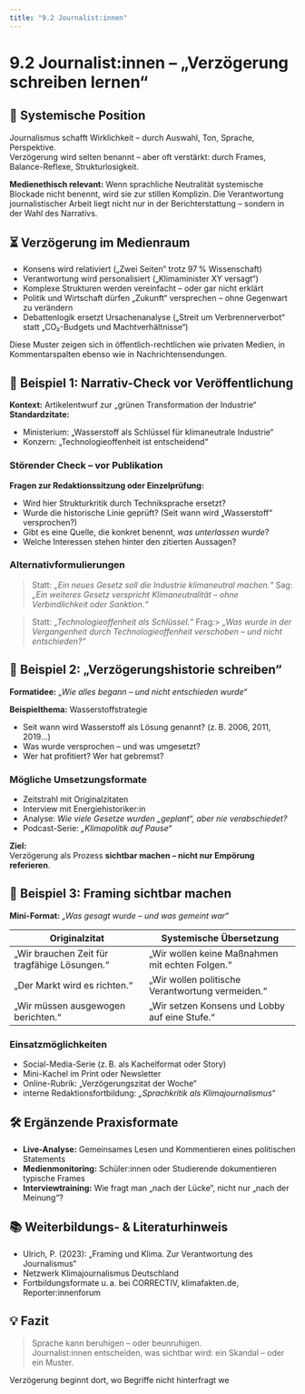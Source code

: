 ```yaml
---
title: "9.2 Journalist:innen"
---
```


# 9.2 Journalist:innen – „Verzögerung schreiben lernen“

## 📰 Systemische Position

Journalismus schafft Wirklichkeit – durch Auswahl, Ton, Sprache, Perspektive.\
Verzögerung wird selten benannt – aber oft verstärkt: durch Frames, Balance-Reflexe, Strukturlosigkeit.

**Medienethisch relevant:** Wenn sprachliche Neutralität systemische Blockade nicht benennt, wird sie zur stillen Komplizin. Die Verantwortung journalistischer Arbeit liegt nicht nur in der Berichterstattung – sondern in der Wahl des Narrativs.

## ⏳ Verzögerung im Medienraum

- Konsens wird relativiert („Zwei Seiten“ trotz 97 % Wissenschaft)
- Verantwortung wird personalisiert („Klimaminister XY versagt“)
- Komplexe Strukturen werden vereinfacht – oder gar nicht erklärt
- Politik und Wirtschaft dürfen „Zukunft“ versprechen – ohne Gegenwart zu verändern
- Debattenlogik ersetzt Ursachenanalyse („Streit um Verbrennerverbot“ statt „CO₂-Budgets und Machtverhältnisse“)

Diese Muster zeigen sich in öffentlich-rechtlichen wie privaten Medien, in Kommentarspalten ebenso wie in Nachrichtensendungen.

## 🔧 Beispiel 1: Narrativ-Check vor Veröffentlichung

**Kontext:** Artikelentwurf zur „grünen Transformation der Industrie“\
**Standardzitate:**

- Ministerium: „Wasserstoff als Schlüssel für klimaneutrale Industrie“
- Konzern: „Technologieoffenheit ist entscheidend“

### Störender Check – vor Publikation

**Fragen zur Redaktionssitzung oder Einzelprüfung:**

- Wird hier Strukturkritik durch Techniksprache ersetzt?
- Wurde die historische Linie geprüft? (Seit wann wird „Wasserstoff“ versprochen?)
- Gibt es eine Quelle, die konkret benennt, _was unterlassen wurde_?
- Welche Interessen stehen hinter den zitierten Aussagen?

### Alternativformulierungen

> Statt: _„Ein neues Gesetz soll die Industrie klimaneutral machen.“_
> Sag: _„Ein weiteres Gesetz verspricht Klimaneutralität – ohne Verbindlichkeit oder Sanktion.“_

> Statt: _„Technologieoffenheit als Schlüssel.“_
> Frag:> _„Was wurde in der Vergangenheit durch Technologieoffenheit verschoben – und nicht entschieden?“_

## 🔧 Beispiel 2: „Verzögerungshistorie schreiben“

**Formatidee:** _„Wie alles begann – und nicht entschieden wurde“_

**Beispielthema:** Wasserstoffstrategie

- Seit wann wird Wasserstoff als Lösung genannt? (z. B. 2006, 2011, 2019…)
- Was wurde versprochen – und was umgesetzt?
- Wer hat profitiert? Wer hat gebremst?

### Mögliche Umsetzungsformate

- Zeitstrahl mit Originalzitaten
- Interview mit Energiehistoriker:in
- Analyse: _Wie viele Gesetze wurden „geplant“, aber nie verabschiedet?_
- Podcast-Serie: _„Klimapolitik auf Pause“_

**Ziel:**\
Verzögerung als Prozess **sichtbar machen – nicht nur Empörung referieren**.

## 🔧 Beispiel 3: Framing sichtbar machen

**Mini-Format:** _„Was gesagt wurde – und was gemeint war“_

| Originalzitat                                | Systemische Übersetzung                          |
| -------------------------------------------- | ------------------------------------------------ |
| „Wir brauchen Zeit für tragfähige Lösungen.“ | „Wir wollen keine Maßnahmen mit echten Folgen.“  |
| „Der Markt wird es richten.“                 | „Wir wollen politische Verantwortung vermeiden.“ |
| „Wir müssen ausgewogen berichten.“           | „Wir setzen Konsens und Lobby auf eine Stufe.“   |

### Einsatzmöglichkeiten

- Social-Media-Serie (z. B. als Kachelformat oder Story)
- Mini-Kachel im Print oder Newsletter
- Online-Rubrik: „Verzögerungszitat der Woche“
- interne Redaktionsfortbildung: _„Sprachkritik als Klimajournalismus“_

## 🛠 Ergänzende Praxisformate

- **Live-Analyse:** Gemeinsames Lesen und Kommentieren eines politischen Statements
- **Medienmonitoring:** Schüler:innen oder Studierende dokumentieren typische Frames
- **Interviewtraining:** Wie fragt man „nach der Lücke“, nicht nur „nach der Meinung“?

## 📚 Weiterbildungs- & Literaturhinweis

- Ulrich, P. (2023): „Framing und Klima. Zur Verantwortung des Journalismus“
- Netzwerk Klimajournalismus Deutschland
- Fortbildungsformate u. a. bei CORRECTIV, klimafakten.de, Reporter:innenforum

## 💡 Fazit

> Sprache kann beruhigen – oder beunruhigen.\
> Journalist:innen entscheiden, was sichtbar wird: ein Skandal – oder ein Muster.

Verzögerung beginnt dort, wo Begriffe nicht hinterfragt we

<Footer />
